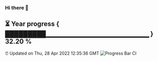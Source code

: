 ### Hi there 👋
⏳ Year progress { █████████▁▁▁▁▁▁▁▁▁▁▁▁▁▁▁▁▁▁▁▁▁ } 32.20 %
---
⏰ Updated on Thu, 28 Apr 2022 12:35:36 GMT
![Progress Bar CI](https://github.com/liununu/liununu/workflows/Progress%20Bar%20CI/badge.svg)
